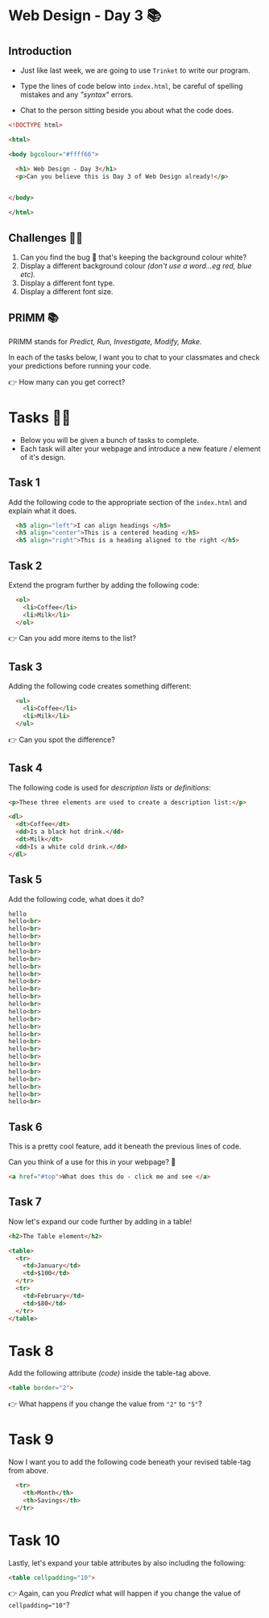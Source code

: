 # Web Design - Day 3 📚

## Introduction
- Just like last week, we are going to use `Trinket` to write our program.

- Type the lines of code below into `index.html`, be careful of spelling mistakes and any *"syntax"* errors.
- Chat to the person sitting beside you about what the code does.

````html
<!DOCTYPE html>

<html>

<body bgcolour="#ffff66">

  <h1> Web Design - Day 3</h1>
  <p>Can you believe this is Day 3 of Web Design already!</p>


</body>

</html>
````
## Challenges 👨‍💻

1. Can you find the bug 🐛 that's keeping the background colour white?
2. Display a different background colour _(don't use a word...eg red, blue etc)._
3. Display a different font type.
4. Display a different font size.



## PRIMM 📚

PRIMM stands for _Predict, Run, Investigate, Modify, Make._

In each of the tasks below, I want you to chat to your classmates and check your predictions before running your code. 

👉 How many can you get correct?

# Tasks 🕵️‍♂️

- Below you will be given a bunch of tasks to complete.
- Each task will alter your webpage and introduce a new feature / element of it's design.

## Task 1
Add the following code to the appropriate section of the `index.html` and explain what it does.
````html
  <h5 align="left">I can align headings </h5>
  <h5 align="center">This is a centered heading </h5>
  <h5 align="right">This is a heading aligned to the right </h5>
````

## Task 2
Extend the program further by adding the following code:
````html
  <ol>
    <li>Coffee</li>
    <li>Milk</li>
  </ol>
````
👉 Can you add more items to the list?

## Task 3
Adding the following code creates something different:
````html
  <ul>
    <li>Coffee</li>
    <li>Milk</li>
  </ul>
````
👉 Can you spot the difference?

## Task 4
The following code is used for _description lists_ or _definitions_:
````html
<p>These three elements are used to create a description list:</p>

<dl>
  <dt>Coffee</dt>
  <dd>Is a black hot drink.</dd>
  <dt>Milk</dt>
  <dd>Is a white cold drink.</dd>
</dl>
````

## Task 5
Add the following code, what does it do?
````html
hello
hello<br>
hello<br>
hello<br>
hello<br>
hello<br>
hello<br>
hello<br>
hello<br>
hello<br>
hello<br>
hello<br>
hello<br>
hello<br>
hello<br>
hello<br>
hello<br>
hello<br>
hello<br>
hello<br>
hello<br>
hello<br>
hello<br>
hello<br>
hello<br>
hello<br>
````

## Task 6
This is a pretty cool feature, add it beneath the previous lines of code.

Can you think of a use for this in your webpage? 🤔
````html
<a href="#top">What does this do - click me and see </a>
````

## Task 7
Now let's expand our code further by adding in a table!

````html
<h2>The Table element</h2>

<table>
  <tr>
    <td>January</td>
    <td>$100</td>
  </tr>
  <tr>
    <td>February</td>
    <td>$80</td>
  </tr>
</table>
````

# Task 8 
Add the following attribute _(code)_ inside the table-tag above.

````html
<table border="2">
````
👉 What happens if you change the value from  `"2"` to `"5"`?

# Task 9
Now I want you to add the following code beneath your revised table-tag from above.

````html
  <tr>
    <th>Month</th>
    <th>Savings</th>
  </tr>
````

# Task 10
Lastly, let's expand your table attributes by also including the following:
````html
<table cellpadding="10">
````
👉 Again, can you _Predict_ what will happen if you change the value of `cellpadding="10"`? 
